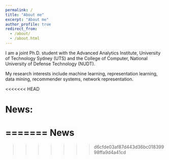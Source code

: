 ```yaml
---
permalink: /
title: "About me"
excerpt: "About me"
author_profile: true
redirect_from: 
  - /about/
  - /about.html
---
```


I am a joint Ph.D. student with the Advanced Analytics Institute, University of Technology Sydney (UTS) and the College of Computer, National University of Defense Technology (NUDT). 

My research interests include machine learning, representation learning, data mining, recommender systems, network representation.

<<<<<<< HEAD
# News:
=======
News
====
>>>>>>> d6cfde03af87d443d36bc01839998ffa9d4a41cd


